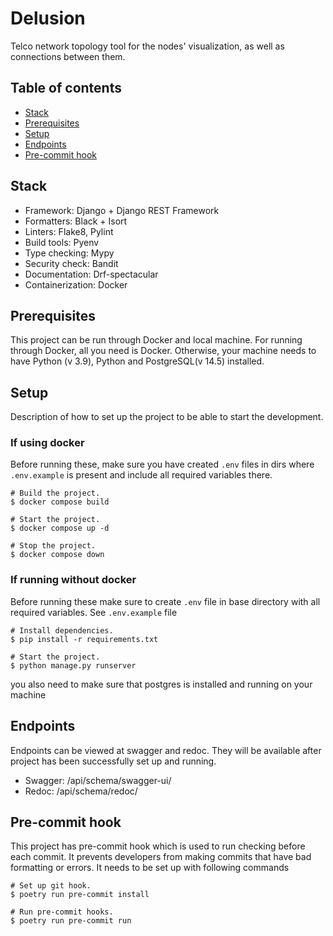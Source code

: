 # Delusion

Telco network topology tool for the nodes' visualization, as well as connections between them.

## Table of contents

* [Stack](#stack)
* [Prerequisites](#prerequisites)
* [Setup](#setup)
* [Endpoints](#endpoints)
* [Pre-commit hook](#pre-commit-hook)

## Stack

* Framework: Django + Django REST Framework
* Formatters: Black + Isort
* Linters: Flake8, Pylint
* Build tools: Pyenv
* Type checking: Mypy
* Security check: Bandit
* Documentation: Drf-spectacular
* Containerization: Docker

## Prerequisites

This project can be run through Docker and local machine. For running through Docker, all you need is Docker. Otherwise, your machine needs to have Python (v 3.9), Python and PostgreSQL(v 14.5) installed.

## Setup

Description of how to set up the project to be able to start the development.

### If using docker

Before running these, make sure you have created `.env` files in dirs where `.env.example` is present and include all required variables there.

    # Build the project.
    $ docker compose build

    # Start the project.
    $ docker compose up -d

    # Stop the project.
    $ docker compose down

### If running without docker

Before running these make sure to create `.env` file in base directory with all required variables. See `.env.example` file

    # Install dependencies.
    $ pip install -r requirements.txt

    # Start the project.
    $ python manage.py runserver

you also need to make sure that postgres is installed and running on your machine

## Endpoints

Endpoints can be viewed at swagger and redoc. They will be available after project has been successfully set up and running.

* Swagger: /api/schema/swagger-ui/
* Redoc: /api/schema/redoc/


## Pre-commit hook

This project has pre-commit hook which is used to run checking before each commit. It prevents developers from making commits that have bad formatting or errors. It needs to be set up with following commands

    # Set up git hook.
    $ poetry run pre-commit install

    # Run pre-commit hooks.
    $ poetry run pre-commit run
#
